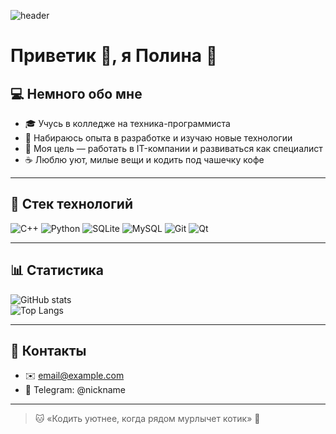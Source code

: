 ![header](https://i.ibb.co/smTHm4K/anime-banner.gif)  
<!-- ↑ сюда можно вставить милый gif-баннер -->

# Приветик 👋, я Полина 🌸  

## 💻 Немного обо мне  
- 🎓 Учусь в колледже на техника-программиста  
- 🌱 Набираюсь опыта в разработке и изучаю новые технологии  
- 🚀 Моя цель — работать в IT-компании и развиваться как специалист  
- ☕ Люблю уют, милые вещи и кодить под чашечку кофе  

---

## 🚀 Стек технологий  
![C++](https://img.shields.io/badge/C++-00599C?style=flat&logo=c%2B%2B&logoColor=white)
![Python](https://img.shields.io/badge/Python-3776AB?style=flat&logo=python&logoColor=white)
![SQLite](https://img.shields.io/badge/SQLite-07405E?style=flat&logo=sqlite&logoColor=white)
![MySQL](https://img.shields.io/badge/MySQL-4479A1?style=flat&logo=mysql&logoColor=white)
![Git](https://img.shields.io/badge/Git-F05032?style=flat&logo=git&logoColor=white)
![Qt](https://img.shields.io/badge/Qt-41CD52?style=flat&logo=qt&logoColor=white)

---

## 📊 Статистика  
![GitHub stats](https://github-readme-stats.vercel.app/api?username=USERNAME&show_icons=true&theme=tokyonight)  
![Top Langs](https://github-readme-stats.vercel.app/api/top-langs/?username=USERNAME&layout=compact&theme=tokyonight)

---

## 🌸 Контакты  
- ✉️ email@example.com  
- 💬 Telegram: @nickname  

---

> 🐱 «Кодить уютнее, когда рядом мурлычет котик» 🌸  
